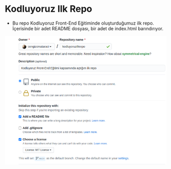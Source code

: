 # Kodluyoruz Ilk Repo
- Bu repo Kodluyoruz Front-End Eğitiminde oluşturduğumuz ilk repo. İçerisinde bir adet README dosyası, bir adet de index.html barındırıyor.
  

 ![Kodluyoruz](https://raw.githubusercontent.com/Kodluyoruz/taskforce/main/git/odev1/figures/github.png) 